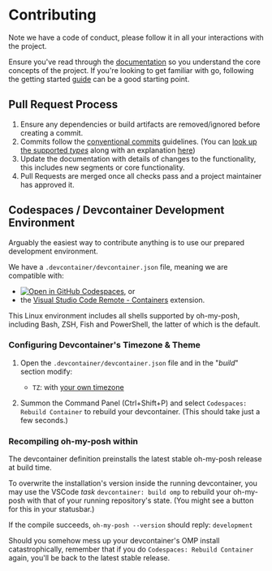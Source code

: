 # Contributing

Note we have a code of conduct, please follow it in all your interactions with the project.

Ensure you've read through the [documentation][docs] so you understand the core concepts of the
project. If you're looking to get familiar with go, following the getting started [guide][guide]
can be a good starting point.

## Pull Request Process

1. Ensure any dependencies or build artifacts are removed/ignored before creating a commit.
2. Commits follow the [conventional commits][cc] guidelines.
(You can [look up the supported *types*][cc-types] along with an explanation [here][cc-types])
3. Update the documentation with details of changes to the functionality, this includes new segments
   or core functionality.
4. Pull Requests are merged once all checks pass and a project maintainer has approved it.

## Codespaces / Devcontainer Development Environment

Arguably the easiest way to contribute anything is to use our prepared development environment.

We have a `.devcontainer/devcontainer.json` file, meaning we are compatible with:

- [![Open in GitHub Codespaces][codespaces-badge]][codespaces-link], or
- the [Visual Studio Code Remote - Containers][devcontainer-ext] extension.

This Linux environment includes all shells supported by oh-my-posh, including Bash, ZSH,
Fish and PowerShell, the latter of which is the default.

### Configuring Devcontainer's Timezone & Theme

1. Open the `.devcontainer/devcontainer.json` file and in the "*build*" section modify:

   - `TZ`: with [your own timezone][timezones]

2. Summon the Command Panel (Ctrl+Shift+P) and select `Codespaces: Rebuild Container`
   to rebuild your devcontainer. (This should take just a few seconds.)

### Recompiling oh-my-posh within

The devcontainer definition preinstalls the latest stable oh-my-posh release at build time.

To overwrite the installation's version inside the running devcontainer, you may use the
VSCode *task* `devcontainer: build omp` to rebuild your oh-my-posh with that of
your running repository's state. (You might see a button for this in your statusbar.)

If the compile succeeds, `oh-my-posh --version` should reply:
`development`

Should you somehow mess up your devcontainer's OMP install catastrophically, remember that
if you do `Codespaces: Rebuild Container` again, you'll be back to the latest stable release.

[docs]: https://ohmyposh.dev/docs
[guide]: https://ohmyposh.dev/docs/contributing/started
[cc]: https://www.conventionalcommits.org/en/v1.0.0/#summary
[cc-types]: https://github.com/JanDeDobbeleer/oh-my-posh/blob/main/.commitlintrc.yml#L23-L33
[codespaces-badge]: https://github.com/codespaces/badge.svg
[codespaces-link]: https://github.com/codespaces/new?hide_repo_select=true&ref=main&repo=862123163
[devcontainer-ext]: https://marketplace.visualstudio.com/items?itemName=ms-vscode-remote.remote-containers
[timezones]: https://en.wikipedia.org/wiki/List_of_tz_database_time_zones
